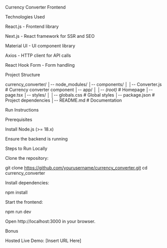 Currency Converter Frontend

Technologies Used

React.js - Frontend library

Next.js - React framework for SSR and SEO

Material UI - UI component library

Axios - HTTP client for API calls

React Hook Form - Form handling

Project Structure

currency_converter/
│-- node_modules/
│-- components/
│   │-- Converter.js  # Currency converter component
│-- app/
│   │-- *(root)*  # Homepage
        │-- page.tsx
│-- styles/
│   │-- globals.css  # Global styles
│-- package.json  # Project dependencies
│-- README.md  # Documentation

Run Instructions

Prerequisites

Install Node.js (>= 18.x)

Ensure the backend is running


Steps to Run Locally

Clone the repository:

git clone https://github.com/yourusername/currency_converter.git
cd currency_converter

Install dependencies:

npm install

Start the frontend:

npm run dev

Open http://localhost:3000 in your browser.

Bonus

Hosted Live Demo: [Insert URL Here]

